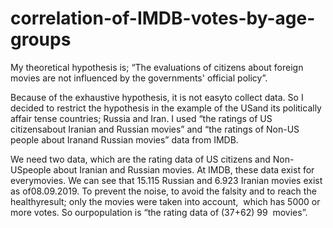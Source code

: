 # correlation-of-IMDB-votes-by-age-groups

My theoretical hypothesis is; “The evaluations of citizens about foreign movies are not influenced by the governments' official policy”. 

Because of the exhaustive hypothesis, it is not easyto collect data. So I decided to restrict the hypothesis in the example of the USand its politically affair tense countries; Russia and Iran. I used “the ratings of US citizensabout Iranian and Russian movies” and “the ratings of Non-US people about Iranand Russian movies” data from IMDB.

We need two data, which are the rating data of US citizens and Non-USpeople about Iranian and Russian movies. At IMDB, these data exist for everymovies. We can see that 15.115 Russian and 6.923 Iranian movies exist as of08.09.2019. To prevent the noise, to avoid the falsity and to reach the healthyresult; only the movies were taken into account,  which has 5000 or more votes. So ourpopulation is “the rating data of (37+62) 99  movies”.
